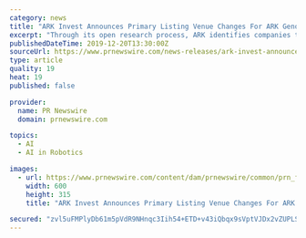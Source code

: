```yaml
---
category: news
title: "ARK Invest Announces Primary Listing Venue Changes For ARK Genomic Revolution ETF (ARKG) And ARK Autonomous Technology & Robotics ETF (ARKQ)"
excerpt: "Through its open research process, ARK identifies companies that it believes are leading and benefiting from cross-sector innovations such as robotics, energy storage, DNA sequencing, artificial intelligence, and blockchain technology. ARK's investment strategies include: Autonomous Technology and Robotics, Next Generation Internet, Genomic ..."
publishedDateTime: 2019-12-20T13:30:00Z
sourceUrl: https://www.prnewswire.com/news-releases/ark-invest-announces-primary-listing-venue-changes-for-ark-genomic-revolution-etf-arkg-and-ark-autonomous-technology--robotics-etf-arkq-300978269.html
type: article
quality: 19
heat: 19
published: false

provider:
  name: PR Newswire
  domain: prnewswire.com

topics:
  - AI
  - AI in Robotics

images:
  - url: https://www.prnewswire.com/content/dam/prnewswire/common/prn_facebook_sharing_logo.jpg
    width: 600
    height: 315
    title: "ARK Invest Announces Primary Listing Venue Changes For ARK Genomic Revolution ETF (ARKG) And ARK Autonomous Technology & Robotics ETF (ARKQ)"

secured: "zvl5uFMPlyDb61m5pVdR9NHnqc3Iih54+ETD+v43iQbqx9sVptVJDx2vZUPLSRc86uEc/HYtwDzKVDNqVL6qD/f6BENjTSEToubzf6uXwtrnjL56u998v+4o+E1r+c4wBQcwm07xt4FROkNQKhaBke6nwTVLluuTLpAOwEsQPNj2bf80hS5taMxq1P5dPxgGKT6EgplEJHnAWXvbVjAMUaWZsF9tZtwh+zFl+jN9bdgqGLW9qZTfP95M2ixFSMQ3TO9+Ondg/wfh42B+ulN87g==;Oj6YO5w0BQKDQlzm/XYGGQ=="
---
```


